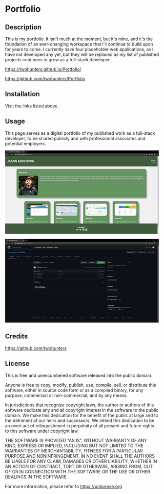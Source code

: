 # Portfolio

## Description

This is my portfolio. It isn't much at the moment, but it's mine, and it's the foundation of an ever-changing workspace that I'll continue to build upon for years to come. I currently have four placeholder web applications, as I have not developed any yet, but they will be replaced as my list of published projects continues to grow as a full-stack developer.

https://twohunters.github.io/Portfolio/

https://github.com/twohunters/Portfolio


## Installation

Visit the links listed above.


## Usage

This page serves as a digital portfolio of my published work as a full-stack developer, to be shared publicly and with professional associates and potential employers.

![Portfolio Deployed](./assets/images/portfolio-deployed.png)

![Portfolio Repository](./assets/images/portfolio-repo.png)


## Credits

https://github.com/twohunters


## License

This is free and unencumbered software released into the public domain.

Anyone is free to copy, modify, publish, use, compile, sell, or
distribute this software, either in source code form or as a compiled
binary, for any purpose, commercial or non-commercial, and by any
means.

In jurisdictions that recognize copyright laws, the author or authors
of this software dedicate any and all copyright interest in the
software to the public domain. We make this dedication for the benefit
of the public at large and to the detriment of our heirs and
successors. We intend this dedication to be an overt act of
relinquishment in perpetuity of all present and future rights to this
software under copyright law.

THE SOFTWARE IS PROVIDED "AS IS", WITHOUT WARRANTY OF ANY KIND,
EXPRESS OR IMPLIED, INCLUDING BUT NOT LIMITED TO THE WARRANTIES OF
MERCHANTABILITY, FITNESS FOR A PARTICULAR PURPOSE AND NONINFRINGEMENT.
IN NO EVENT SHALL THE AUTHORS BE LIABLE FOR ANY CLAIM, DAMAGES OR
OTHER LIABILITY, WHETHER IN AN ACTION OF CONTRACT, TORT OR OTHERWISE,
ARISING FROM, OUT OF OR IN CONNECTION WITH THE SOFTWARE OR THE USE OR
OTHER DEALINGS IN THE SOFTWARE.

For more information, please refer to https://unlicense.org
